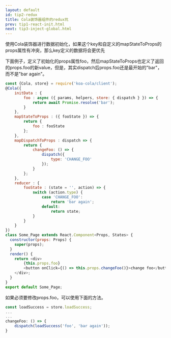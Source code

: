 ```yaml
---
layout: default
id: tip2-redux
title: Cola装饰器组件的redux坑
prev: tip1-react-init.html
next: tip3-inject-global.html
---
```



使用Cola装饰器进行数据初始化，如果这个key和自定义的mapStateToProps的props属性有冲突，那么key定义的数据将会更优先

下面例子，定义了初始化的props属性foo，然后mapStateToProps也定义了返回的props.foo的新value，但是，其实dispatch后props.foo还是最开始的"bar"，而不是"bar again"。

```javascript
const {Cola, store} = require('koa-cola/client');
@Cola({
    initData : {
        foo : async ({ params, helpers, store: { dispatch } }) => {
            return await Promise.resolve('bar');
        }
    },
    mapStateToProps : ({ fooState }) => {
        return {
            foo : fooState
        };
    },
    mapDispatchToProps : dispatch => {
        return {
            changeFoo: () => {
                dispatch({
                    type: 'CHANGE_FOO'
                });
            }
        };
    },
    reducer : {
        fooState : (state = '', action) => {
            switch (action.type) {
                case 'CHANGE_FOO':
                    return 'bar again';
                default:
                    return state;
            }
        }
    }
})
class Some_Page extends React.Component<Props, States> {
  constructor(props: Props) {
    super(props);
  }
  render() {
    return <div>
        {this.props.foo}
        <button onClick={() => this.props.changeFoo()}>change foo</button>
    </div>;
  }
}
export default Some_Page;
```

如果必须要修改props.foo，可以使用下面的方法。

```javascript
const loadSuccess = store.loadSuccess;
...
...
changeFoo: () => {
    dispatch(loadSuccess('foo', 'bar again'));
}
```